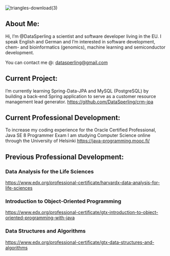 ![triangles-download(3)](https://user-images.githubusercontent.com/78074172/155331270-4169f86f-aacf-4efb-ad3e-6d575b479435.svg)


## About Me:
Hi, I’m @DataSperling a scientist and software developer living in the EU. I speak English
and German and I’m interested in software development, chem- and bioinformatics (genomics),
machine learning and semiconductor development.

You can contact me @: datasperling@gmail.com

## Current Project:
I’m currently learning Spring-Data-JPA and MySQL (PostgreSQL) by building a back-end Spring application to serve as a customer resource management lead generator.
https://github.com/DataSperling/crm-jpa

## Current Professional Development:
To increase my coding experience for the Oracle Certified Professional, Java SE 8 Programmer
Exam I am studying Computer Science online through the University of Helsinki
https://java-programming.mooc.fi/

## Previous Professional Development:

### Data Analysis for the Life Sciences
https://www.edx.org/professional-certificate/harvardx-data-analysis-for-life-sciences

### Introduction to Object-Oriented Programming
https://www.edx.org/professional-certificate/gtx-introduction-to-object-oriented-programming-with-java

### Data Structures and Algorithms
https://www.edx.org/professional-certificate/gtx-data-structures-and-algorithms
